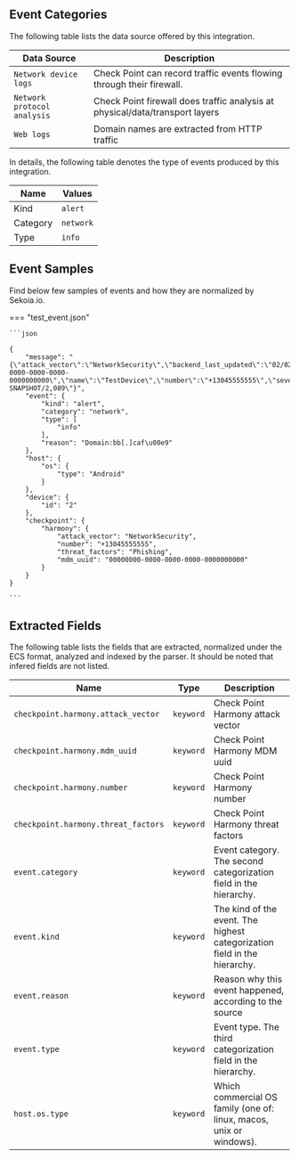 
## Event Categories


The following table lists the data source offered by this integration.

| Data Source | Description                          |
| ----------- | ------------------------------------ |
| `Network device logs` | Check Point can record traffic events flowing through their firewall. |
| `Network protocol analysis` | Check Point firewall does traffic analysis at physical/data/transport layers |
| `Web logs` | Domain names are extracted from HTTP traffic |





In details, the following table denotes the type of events produced by this integration.

| Name | Values |
| ---- | ------ |
| Kind | `alert` |
| Category | `network` |
| Type | `info` |




## Event Samples

Find below few samples of events and how they are normalized by Sekoia.io.


=== "test_event.json"

    ```json
	
    {
        "message": "{\"attack_vector\":\"NetworkSecurity\",\"backend_last_updated\":\"02/02/202202:22:20\",\"details\":\"Domain:bb[.]caf\u00e9\",\"device_id\":\"2\",\"device_rooted\":false,\"email\":\"Blocked\",\"event\":\"Info\",\"event_timestamp\":\"02/22/202202:22:20\",\"id\":22,\"mdm_uuid\":\"00000000-0000-0000-0000-0000000000\",\"name\":\"TestDevice\",\"number\":\"+13045555555\",\"severity\":\"Critical\",\"threat_factors\":\"Phishing\",\"device_model\":\"Android\",\"client_version\":\"2.73-SNAPSHOT/2,089\"}",
        "event": {
            "kind": "alert",
            "category": "network",
            "type": [
                "info"
            ],
            "reason": "Domain:bb[.]caf\u00e9"
        },
        "host": {
            "os": {
                "type": "Android"
            }
        },
        "device": {
            "id": "2"
        },
        "checkpoint": {
            "harmony": {
                "attack_vector": "NetworkSecurity",
                "number": "+13045555555",
                "threat_factors": "Phishing",
                "mdm_uuid": "00000000-0000-0000-0000-0000000000"
            }
        }
    }
    	
	```





## Extracted Fields

The following table lists the fields that are extracted, normalized under the ECS format, analyzed and indexed by the parser. It should be noted that infered fields are not listed.

| Name | Type | Description                |
| ---- | ---- | ---------------------------|
|`checkpoint.harmony.attack_vector` | `keyword` | Check Point Harmony attack vector |
|`checkpoint.harmony.mdm_uuid` | `keyword` | Check Point Harmony MDM uuid |
|`checkpoint.harmony.number` | `keyword` | Check Point Harmony number |
|`checkpoint.harmony.threat_factors` | `keyword` | Check Point Harmony threat factors |
|`event.category` | `keyword` | Event category. The second categorization field in the hierarchy. |
|`event.kind` | `keyword` | The kind of the event. The highest categorization field in the hierarchy. |
|`event.reason` | `keyword` | Reason why this event happened, according to the source |
|`event.type` | `keyword` | Event type. The third categorization field in the hierarchy. |
|`host.os.type` | `keyword` | Which commercial OS family (one of: linux, macos, unix or windows). |

